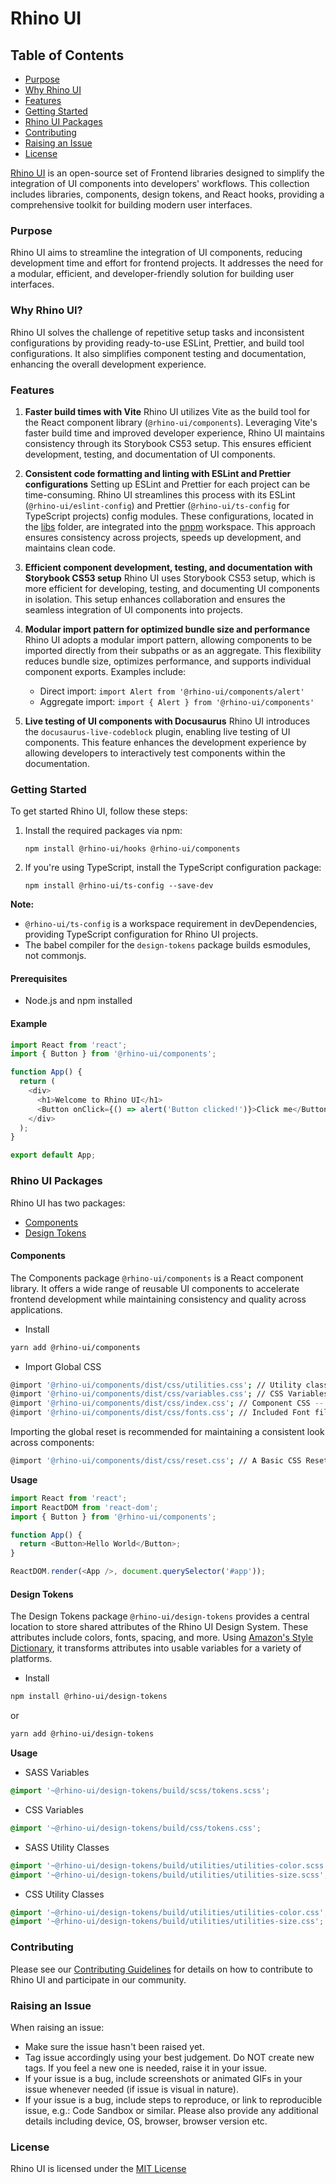 # Rhino UI

## Table of Contents
- [Purpose](#purpose)
- [Why Rhino UI](#why-rhino-ui)
- [Features](#features)
- [Getting Started](#getting-started)
- [Rhino UI Packages](#rhino-ui-packages)
- [Contributing](#contributing)
- [Raising an Issue](#raising-an-issue)
- [License](#license)

[Rhino UI](https://github.com/rhinolabs/rhino-ui) is an open-source set of Frontend libraries designed to simplify the integration of UI components into developers' workflows. This collection includes libraries, components, design tokens, and React hooks, providing a comprehensive toolkit for building modern user interfaces.

### Purpose
Rhino UI aims to streamline the integration of UI components, reducing development time and effort for frontend projects. It addresses the need for a modular, efficient, and developer-friendly solution for building user interfaces.

### Why Rhino UI?
Rhino UI solves the challenge of repetitive setup tasks and inconsistent configurations by providing ready-to-use ESLint, Prettier, and build tool configurations. It also simplifies component testing and documentation, enhancing the overall development experience.

### Features
1. **Faster build times with Vite**
Rhino UI utilizes Vite as the build tool for the React component library (`@rhino-ui/components`). Leveraging Vite's faster build time and improved developer experience, Rhino UI maintains consistency through its Storybook CS53 setup. This ensures efficient development, testing, and documentation of UI components.

2.  **Consistent code formatting and linting with ESLint and Prettier configurations**
Setting up ESLint and Prettier for each project can be time-consuming. Rhino UI streamlines this process with its ESLint (`@rhino-ui/eslint-config`) and Prettier (`@rhino-ui/ts-config` for TypeScript projects) config modules. These configurations, located in the [libs](https://github.com/rhinolabs/rhino-ui/tree/main/libs) folder, are integrated into the [pnpm](https://github.com/rhinolabs/rhino-ui/blob/main/pnpm-workspace.yaml) workspace. This approach ensures consistency across projects, speeds up development, and maintains clean code.

3. **Efficient component development, testing, and documentation with Storybook CS53 setup**
Rhino UI uses Storybook CS53 setup, which is more efficient for developing, testing, and documenting UI components in isolation. This setup enhances collaboration and ensures the seamless integration of UI components into projects.

4. **Modular import pattern for optimized bundle size and performance**
Rhino UI adopts a modular import pattern, allowing components to be imported directly from their subpaths or as an aggregate. This flexibility reduces bundle size, optimizes performance, and supports individual component exports. Examples include:
   - Direct import: `import Alert from '@rhino-ui/components/alert'`
   - Aggregate import: `import { Alert } from '@rhino-ui/components'`

5. **Live testing of UI components with Docusaurus**
Rhino UI introduces the `docusaurus-live-codeblock` plugin, enabling live testing of UI components. This feature enhances the development experience by allowing developers to interactively test components within the documentation.


### Getting Started

To get started Rhino UI, follow these steps:

1. Install the required packages via npm:
   ```
   npm install @rhino-ui/hooks @rhino-ui/components
   ```

2. If you're using TypeScript, install the TypeScript configuration package:
   ```
   npm install @rhino-ui/ts-config --save-dev
   ```

**Note:** 
- `@rhino-ui/ts-config` is a workspace requirement in devDependencies, providing TypeScript configuration for Rhino UI projects.
- The babel compiler for the `design-tokens` package builds esmodules, not commonjs.

#### Prerequisites
- Node.js and npm installed

#### Example

```js
import React from 'react';
import { Button } from '@rhino-ui/components';

function App() {
  return (
    <div>
      <h1>Welcome to Rhino UI</h1>
      <Button onClick={() => alert('Button clicked!')}>Click me</Button>
    </div>
  );
}

export default App;
```

###  Rhino UI Packages
Rhino UI has two packages:

- [Components](https://github.com/rhinolabs/rhino-ui/tree/main/packages/components)
- [Design Tokens](https://github.com/rhinolabs/rhino-ui/tree/main/packages/design-tokens)

#### Components
The Components package `@rhino-ui/components` is a React component library. It offers a wide range of reusable UI components to accelerate frontend development while maintaining consistency and quality across applications.

- Install
```bash
yarn add @rhino-ui/components
```

- Import Global CSS
```bash
@import '@rhino-ui/components/dist/css/utilities.css'; // Utility classes -- REQUIRED
@import '@rhino-ui/components/dist/css/variables.css'; // CSS Variables -- REQUIRED
@import '@rhino-ui/components/dist/css/index.css'; // Component CSS -- REQUIRED
@import '@rhino-ui/components/dist/css/fonts.css'; // Included Font files -- OPTIONAL BUT ENCOURAGED
```
Importing the global reset is recommended for maintaining a consistent look across components:
```bash
@import '@rhino-ui/components/dist/css/reset.css'; // A Basic CSS Reset -- OPTIONAL BUT ENCOURAGED
```

**Usage**
```js
import React from 'react';
import ReactDOM from 'react-dom';
import { Button } from '@rhino-ui/components';

function App() {
  return <Button>Hello World</Button>;
}

ReactDOM.render(<App />, document.querySelector('#app'));
```

#### Design Tokens
The Design Tokens package `@rhino-ui/design-tokens` provides a central location to store shared attributes of the Rhino UI Design System. These attributes include colors, fonts, spacing, and more. Using [Amazon's Style Dictionary](https://amzn.github.io/style-dictionary/), it transforms attributes into usable variables for a variety of platforms.

- Install
```bash
npm install @rhino-ui/design-tokens
```

or

```bash
yarn add @rhino-ui/design-tokens

```

**Usage**

- SASS Variables
```scss
@import '~@rhino-ui/design-tokens/build/scss/tokens.scss';
```

- CSS Variables
```css
@import '~@rhino-ui/design-tokens/build/css/tokens.css';
```

- SASS Utility Classes
```scss
@import '~@rhino-ui/design-tokens/build/utilities/utilities-color.scss';
@import '~@rhino-ui/design-tokens/build/utilities/utilities-size.scss';
```

- CSS Utility Classes
```css
@import '~@rhino-ui/design-tokens/build/utilities/utilities-color.css';
@import '~@rhino-ui/design-tokens/build/utilities/utilities-size.css';
```

### Contributing
Please see our [Contributing Guidelines]() for details on how to contribute to Rhino UI and participate in our community.

### Raising an Issue
When raising an issue:

- Make sure the issue hasn't been raised yet.
- Tag issue accordingly using your best judgement. Do NOT create new tags. If you feel a new one is needed, raise it in your issue.
- If your issue is a bug, include screenshots or animated GIFs in your issue whenever needed (if issue is visual in nature).
- If your issue is a bug, include steps to reproduce, or link to reproducible issue, e.g.: Code Sandbox or similar. Please also provide any additional details including device, OS, browser, browser version etc.

### License
Rhino UI is licensed under the [MIT License](https://github.com/rhinolabs/rhino-ui/blob/main/LICENSE)